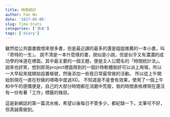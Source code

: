 ```yaml
---
title: 時間統計
author: Fan Wu 
date: '2017-05-06'
slug: Time-Stats
categories: ['流水']
tags: ['diary']
---
```


雖然從公共圖書館借來很多書，但是最近讀的最多的還是姐姐推薦的一本小書，叫『奇特的一生』。
說不清是一本什麼樣的書，貌似是小說，但是似乎又有濃濃的成功學的味道在裡面。其中最主要的一個主題，便是主人公聞名的「時間統計法」。
說來也好笑，想到郎哥project裡面用到的一個計時軟體剛好可以派上用場，所以一大早起來就開始設置帳號，然後添加一些我日常最常做的活動。
所以從上午開始到現在一直在秒錶的嘀嗒中度過XD。
不知道是不是會有效果，使用了一個上午和中午的感慨便是，自己的大部分時間都在消磨中荒廢，我的時間表格裡現在還沒有一份有著「工作」標籤的條目。

這是新網誌的第一篇流水帳，希望以後每日不管多少，都紀錄一下。文筆可不好，但真誠需做到。
